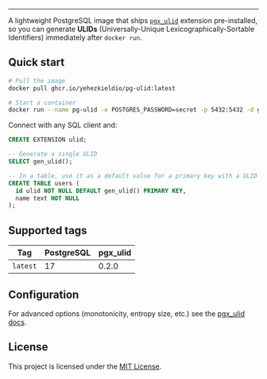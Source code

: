 
---

A lightweight PostgreSQL image that ships [`pgx_ulid`](https://github.com/pksunkara/pgx_ulid) extension pre-installed, so you can generate **ULIDs** (Universally-Unique Lexicographically-Sortable Identifiers) immediately after `docker run`.

## Quick start

```bash
# Pull the image
docker pull ghcr.io/yehezkieldio/pg-ulid:latest

# Start a container
docker run --name pg-ulid -e POSTGRES_PASSWORD=secret -p 5432:5432 -d ghcr.io/yehezkieldio/pg-ulid
```

Connect with any SQL client and:

```sql
CREATE EXTENSION ulid;

-- Generate a single ULID
SELECT gen_ulid();

-- In a table, use it as a default value for a primary key with a ULID type
CREATE TABLE users (
  id ulid NOT NULL DEFAULT gen_ulid() PRIMARY KEY,
  name text NOT NULL
);
```

## Supported tags

| Tag        | PostgreSQL | pgx_ulid |
|------------|------------|----------|
| `latest`   | 17         | 0.2.0    |


## Configuration

For advanced options (monotonicity, entropy size, etc.) see the [pgx_ulid docs](https://github.com/pksunkara/pgx_ulid#configuration).

## License

This project is licensed under the [MIT License](LICENSE).
